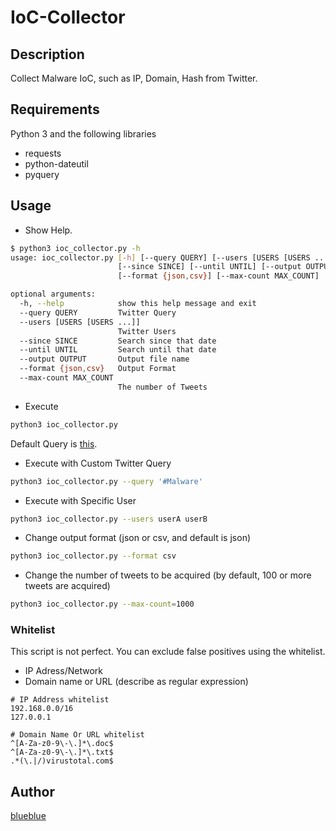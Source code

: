 # IoC-Collector

## Description
Collect Malware IoC, such as IP, Domain, Hash from Twitter.

## Requirements
Python 3 and the following libraries
 - requests
 - python-dateutil
 - pyquery

## Usage
- Show Help.

```sh
$ python3 ioc_collector.py -h
usage: ioc_collector.py [-h] [--query QUERY] [--users [USERS [USERS ...]]]
                        [--since SINCE] [--until UNTIL] [--output OUTPUT]
                        [--format {json,csv}] [--max-count MAX_COUNT]

optional arguments:
  -h, --help            show this help message and exit
  --query QUERY         Twitter Query
  --users [USERS [USERS ...]]
                        Twitter Users
  --since SINCE         Search since that date
  --until UNTIL         Search until that date
  --output OUTPUT       Output file name
  --format {json,csv}   Output Format
  --max-count MAX_COUNT
                        The number of Tweets
```

- Execute
```sh
python3 ioc_collector.py
```
Default Query is [this](https://twitter.com/search?f=tweets&vertical=default&q=virustotal.com%20OR%20app.any.run%20OR%20hybrid-analysis.com%20OR%20reverseit.com%20OR%20virusbay.io&src=typd&lang=ja&lang=ja).

- Execute with Custom Twitter Query
```sh
python3 ioc_collector.py --query '#Malware'
```

- Execute with Specific User
```sh
python3 ioc_collector.py --users userA userB
```

- Change output format (json or csv, and default is json)
```sh
python3 ioc_collector.py --format csv
```

- Change the number of tweets to be acquired (by default, 100 or more tweets are acquired)
```sh
python3 ioc_collector.py --max-count=1000
```

### Whitelist
This script is not perfect.
You can exclude false positives using the whitelist.

- IP Adress/Network
- Domain name or URL (describe as regular expression)

```
# IP Address whitelist
192.168.0.0/16
127.0.0.1

# Domain Name Or URL whitelist
^[A-Za-z0-9\-\.]*\.doc$
^[A-Za-z0-9\-\.]*\.txt$
.*(\.|/)virustotal.com$
```

## Author
[blueblue](https://twitter.com/piedpiper1616)
